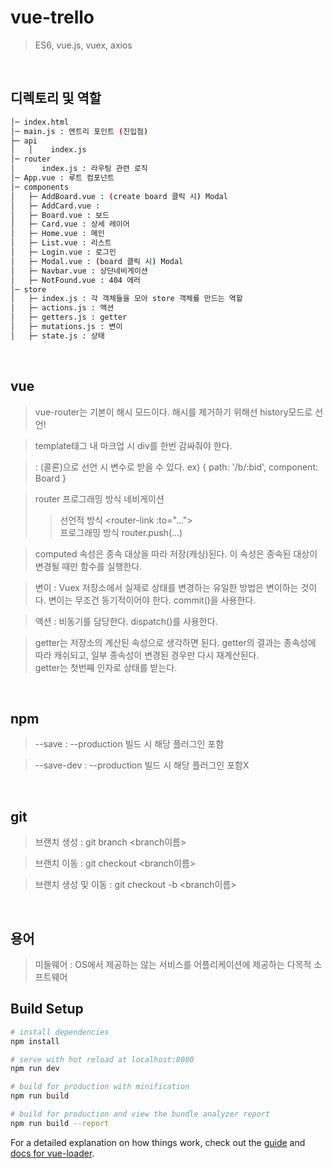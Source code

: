 # vue-trello

> ES6, vue.js, vuex, axios

<br>

## 디렉토리 및 역할

```sh
│─ index.html
│─ main.js : 엔트리 포인트 (진입점)
├─ api
│   │    index.js
│─ router
│      index.js : 라우팅 관련 로직
│─ App.vue : 루트 컴포넌트
│─ components 
│   ├─ AddBoard.vue : (create board 클릭 시) Modal
│   ├─ AddCard.vue : 
│   ├─ Board.vue : 보드
│   ├─ Card.vue : 상세 레이어
│   ├─ Home.vue : 메인
│   ├─ List.vue : 리스트
│   ├─ Login.vue : 로그인
│   ├─ Modal.vue : (board 클릭 시) Modal
│   ├─ Navbar.vue : 상단네비게이션
│   ├─ NotFound.vue : 404 에러
│─ store
│   ├─ index.js : 각 객체들을 모아 store 객체를 만드는 역할
│   ├─ actions.js : 액션
│   ├─ getters.js : getter
│   ├─ mutations.js : 변이
│   ├─ state.js : 상태


```

<br>


## vue
> vue-router는 기본이 해시 모드이다. 해시를 제거하기 위해선 history모드로 선언!  

> template태그 내 마크업 시 div를 한번 감싸줘야 한다.  

> : (콜론)으로 선언 시  변수로 받을 수 있다. ex) { path: '/b/:bid', component: Board }  

> router 프로그래밍 방식 네비게이션   
>> 선언적 방식 &lt;router-link :to="..."&gt;  
>> 프로그래밍 방식 router.push(...)

> computed 속성은 종속 대상을 따라 저장(캐싱)된다. 이 속성은 종속된 대상이 변경될 때만 함수를 실행한다.  

> 변이 : Vuex 저장소에서 실제로 상태를 변경하는 유일한 방법은 변이하는 것이다. 변이는 무조건 동기적이어야 한다. commit()을 사용한다.  

> 액션 : 비동기를 담당한다. dispatch()를 사용한다.  

> getter는 저장소의 계산된 속성으로 생각하면 된다. getter의 결과는 종속성에 따라 캐쉬되고, 일부 종속성이 변경된 경우만 다시 재계산된다.  
  getter는 첫번째 인자로 상태를 받는다.

<br>

## npm
> --save : --production 빌드 시 해당 플러그인 포함

> --save-dev : --production 빌드 시 해당 플러그인 포함X

<br>

## git
> 브랜치 생성 : git branch &lt;branch이름&gt;

> 브랜치 이동 : git checkout &lt;branch이름&gt;

> 브랜치 생성 및 이동 : git checkout -b &lt;branch이름&gt;

<br>

## 용어
> 미들웨어 : OS에서 제공하는 않는 서비스를 어플리케이션에 제공하는 다목적 소프트웨어

## Build Setup

``` bash
# install dependencies
npm install

# serve with hot reload at localhost:8080
npm run dev

# build for production with minification
npm run build

# build for production and view the bundle analyzer report
npm run build --report
```

For a detailed explanation on how things work, check out the [guide](http://vuejs-templates.github.io/webpack/) and [docs for vue-loader](http://vuejs.github.io/vue-loader).
